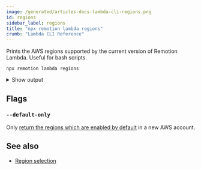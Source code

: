 ```yaml
---
image: /generated/articles-docs-lambda-cli-regions.png
id: regions
sidebar_label: regions
title: "npx remotion lambda regions"
crumb: "Lambda CLI Reference"
---
```


Prints the AWS regions supported by the current version of Remotion Lambda. Useful for bash scripts.

```
npx remotion lambda regions
```

<details>
<summary>Show output
</summary>
<pre>
eu-central-1 eu-west-1 eu-west-2 eu-west-3 eu-south-1 eu-north-1 us-east-1 us-east-2 us-west-1 us-west-2 af-south-1 ap-south-1 ap-east-1 ap-southeast-1 ap-southeast-2 ap-northeast-3 ap-northeast-1 ap-northeast-2 ca-central-1 me-south-1 sa-east-1</pre>
</details>

## Flags

### `--default-only` <AvailableFrom v="3.3.11" />

Only [return the regions which are enabled by default](https://docs.aws.amazon.com/general/latest/gr/rande-manage.html) in a new AWS account.

## See also

- [Region selection](/docs/lambda/region-selection)

